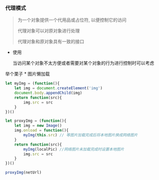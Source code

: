 ### 代理模式

> 为一个对象提供一个代用品或占位符, 以便控制它的访问
>
> 代理对象可以对原对象进行处理
>
> 代理对象和原对象具有一致的接口

- 使用

  当访问某个对象不太方便或者需要对某个对象的行为进行控制时可以考虑

举个栗子 * 图片懒加载

```javascript
let myImg = (function(){
    let img = document.createElement('img')
    document.body.appendChild(img)
    return function(src){
        img.src = src
    }
})()

let proxyImg = (function(){
    let img = new Image()
    img.onload = function(){
        myImg(this.src) // 等图片加载完成后将本地图片换成网络图片
    }
    return function(src){
        myImg(localPic) //网络图片未加载完成时设置本地图片
        img.src = src
    }
})()

proxyImg(netUrl)
```




